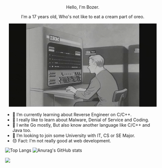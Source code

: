 <p align="center">
    Hello, I'm Bozer.
</p>

<p align="center">
      I'm a 17 years old, Who's not like to eat a cream part of oreo.
</p>

<p align="center">
    <img src="qweoiuqweiu.gif" alt="Typing">
</p>

- 🌱 I’m currently learning about Reverse Engineer on C/C++.
- 🎩 I really like to learn about Malware, Denial of Service and Coding.
- 👾 I write Go mostly, But also know another language like C/C++ and Java too.
- 🧢 I’m looking to join some University with IT, CS or SE Major.
- 😞 Fact: I'm not really good at web development.

![Top Langs](https://github-readme-stats.vercel.app/api/top-langs/?username=Boz3r&show_icons=true)
![Anurag's GitHub stats](https://github-readme-stats.vercel.app/api?username=Boz3r&show_icons=true)

<a href="https://github.com/Boz3r/Fatebot-v0.3.1">
    <img align="center" src="https://github-readme-stats.vercel.app/api/pin/?username=Boz3r&repo=Fatebot-v0.3.1&show_owner=true&show_icons=true"/>
</a>
